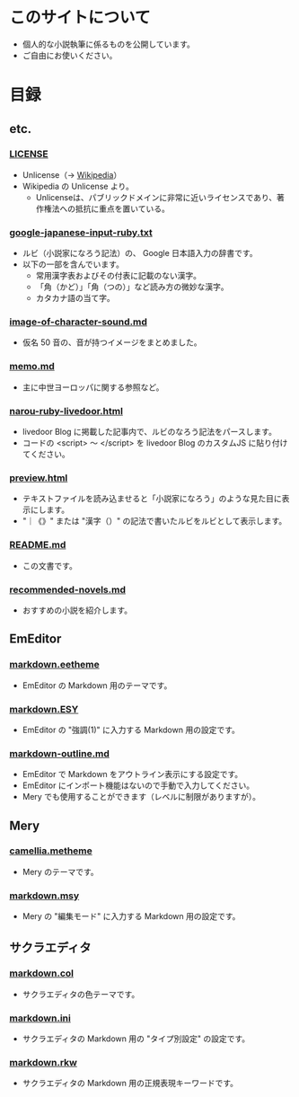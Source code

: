 # このサイトについて
* 個人的な小説執筆に係るものを公開しています。
* ご自由にお使いください。

# 目録
## etc.
### [LICENSE](LICENSE)
* Unlicense（-> [Wikipedia](https://ja.wikipedia.org/wiki/Unlicense)）
* Wikipedia の Unlicense より。
  * Unlicenseは、パブリックドメインに非常に近いライセンスであり、著作権法への抵抗に重点を置いている。

### [google-japanese-input-ruby.txt](google-japanese-input-ruby.txt)
* ルビ（小説家になろう記法）の、 Google 日本語入力の辞書です。
* 以下の一部を含んでいます。
	* 常用漢字表およびその付表に記載のない漢字。
	* 「角（かど）」「角（つの）」など読み方の微妙な漢字。
	* カタカナ語の当て字。

### [image-of-character-sound.md](image-of-character-sound.md)
* 仮名 50 音の、音が持つイメージをまとめました。

### [memo.md](memo.md)
* 主に中世ヨーロッパに関する参照など。

### [narou-ruby-livedoor.html](narou-ruby-livedoor.html)
* livedoor Blog に掲載した記事内で、ルビのなろう記法をパースします。
* コードの \<script\> ～ \</script\> を livedoor Blog のカスタムJS に貼り付けてください。

### [preview.html](preview.html)
* テキストファイルを読み込ませると「小説家になろう」のような見た目に表示にします。
* "｜《》" または "漢字（）" の記法で書いたルビをルビとして表示します。

### [README.md](README.md)
* この文書です。

### [recommended-novels.md](recommended-novels.md)
* おすすめの小説を紹介します。

## EmEditor
### [markdown.eetheme](markdown.eetheme)
* EmEditor の Markdown 用のテーマです。

### [markdown.ESY](markdown.ESY)
* EmEditor の "強調(1)" に入力する Markdown 用の設定です。

### [markdown-outline.md](markdown-outline.md)
* EmEditor で Markdown をアウトライン表示にする設定です。
* EmEditor にインポート機能はないので手動で入力してください。
* Mery でも使用することができます（レベルに制限がありますが）。

## Mery
### [camellia.metheme](camellia.metheme)
* Mery のテーマです。

### [markdown.msy](markdown.msy)
* Mery の "編集モード" に入力する Markdown 用の設定です。

## サクラエディタ
### [markdown.col](markdown.col)
* サクラエディタの色テーマです。

### [markdown.ini](markdown.ini)
* サクラエディタの Markdown 用の "タイプ別設定" の設定です。

### [markdown.rkw](markdown.rkw)
* サクラエディタの Markdown 用の正規表現キーワードです。
